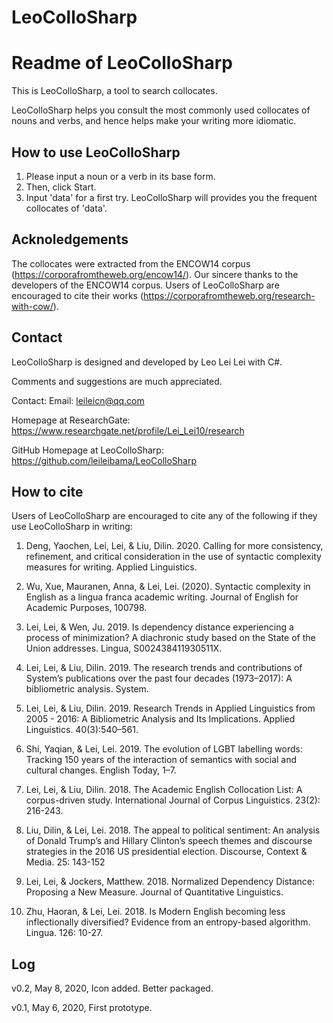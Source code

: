 # LeoColloSharp


# Readme of LeoColloSharp

This is LeoColloSharp, a tool to search collocates.

LeoColloSharp helps you consult the most commonly used collocates of nouns and verbs, and hence helps make your writing more idiomatic. 


## How to use LeoColloSharp
1. Please input a noun or a verb in its base form. 
2. Then, click Start. 
3. Input 'data' for a first try. LeoColloSharp will provides you the frequent collocates of 'data'. 

## Acknoledgements
The collocates were extracted from the ENCOW14 corpus (https://corporafromtheweb.org/encow14/). 
Our sincere thanks to the developers of the ENCOW14 corpus.
Users of LeoColloSharp are encouraged to cite their works (https://corporafromtheweb.org/research-with-cow/).


## Contact
LeoColloSharp is designed and developed by Leo Lei Lei with C#.

Comments and suggestions are much appreciated.

Contact:
Email: leileicn@qq.com

Homepage at ResearchGate: https://www.researchgate.net/profile/Lei_Lei10/research

GitHub Homepage at LeoColloSharp: https://github.com/leileibama/LeoColloSharp

## How to cite
Users of LeoColloSharp are encouraged to cite any of the following if they use LeoColloSharp in writing:

1. Deng, Yaochen, Lei, Lei, & Liu, Dilin. 2020. Calling for more consistency, refinement, and critical consideration in the use of syntactic complexity measures for writing. Applied Linguistics. 

2. Wu, Xue, Mauranen, Anna, & Lei, Lei. (2020). Syntactic complexity in English as a lingua franca academic writing. Journal of English for Academic Purposes, 100798. 

3. Lei, Lei, & Wen, Ju. 2019. Is dependency distance experiencing a process of minimization? A diachronic study based on the State of the Union addresses. Lingua, S002438411930511X. 

4. Lei, Lei, & Liu, Dilin. 2019. The research trends and contributions of System’s publications over the past four decades (1973–2017): A bibliometric analysis. System. 

5. Lei, Lei, & Liu, Dilin. 2019. Research Trends in Applied Linguistics from 2005 - 2016: A Bibliometric Analysis and Its Implications. Applied Linguistics. 40(3):540–561.  

6. Shi, Yaqian, & Lei, Lei. 2019. The evolution of LGBT labelling words: Tracking 150 years of the interaction of semantics with social and cultural changes. English Today, 1–7. 

7. Lei, Lei, & Liu, Dilin. 2018. The Academic English Collocation List: A corpus-driven study. International Journal of Corpus Linguistics. 23(2): 216-243. 

8. Liu, Dilin, & Lei, Lei. 2018. The appeal to political sentiment: An analysis of Donald Trump’s and Hillary Clinton’s speech themes and discourse strategies in the 2016 US presidential election. Discourse, Context & Media. 25: 143-152 

9. Lei, Lei, & Jockers, Matthew. 2018. Normalized Dependency Distance: Proposing a New Measure. Journal of Quantitative Linguistics. 

10. Zhu, Haoran, & Lei, Lei. 2018. Is Modern English becoming less inflectionally diversified? Evidence from an entropy-based algorithm. Lingua. 126: 10-27. 


## Log
v0.2, May 8, 2020, Icon added. Better packaged. 

v0.1, May 6, 2020, First prototype. 
